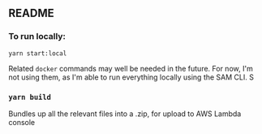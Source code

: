 ## README

### To run locally:

`yarn start:local`

Related `docker` commands may well be needed in the future. For now, I'm not using them, as I'm able to run everything locally using the SAM CLI. S

### `yarn build`

Bundles up all the relevant files into a .zip, for upload to AWS Lambda console